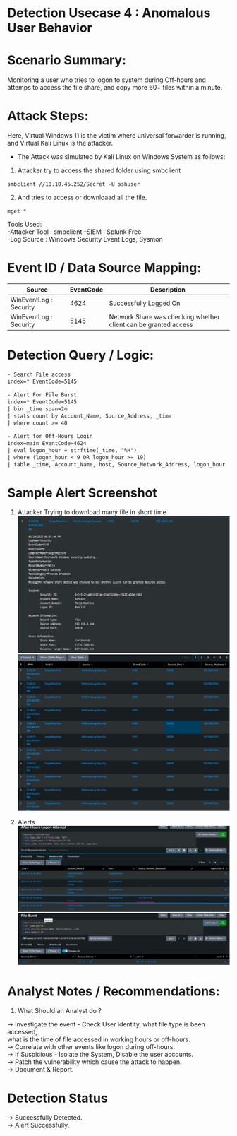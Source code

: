

# Detection Usecase 4 : Anomalous User Behavior


# Scenario Summary: 
Monitoring a user who tries to logon to system during Off-hours and attemps to access the file share,
and copy more 60+ files within a minute.

# Attack Steps:
Here, Virtual Windows 11 is the victim where universal forwarder is running,  
and  Virtual Kali Linux is the attacker.

- The Attack was simulated by Kali Linux on Windows System as follows:  
1) Attacker try to access the shared folder using smbclient    
```
smbclient //10.10.45.252/Secret -U sshuser
```
2) And tries to access or downloaad all the file.    
```
mget *
```

Tools Used:  
-Attacker Tool : smbclient
-SIEM : Splunk Free  
-Log Source : Windows Security Event Logs, Sysmon


# Event ID / Data Source Mapping:

| Source                    | EventCode | Description                                                         |
|---------------------------|-----------|---------------------------------------------------------------------|
| WinEventLog : Security    | 4624      | Successfully Logged On                                              |
| WinEventLog : Security    | 5145      | Network Share was checking whether client can be granted access     |

# Detection Query / Logic:

```spl 
- Search File access
index=* EventCode=5145
```  

```spl 
- Alert For File Burst
index=* EventCode=5145 
| bin _time span=2m
| stats count by Account_Name, Source_Address, _time
| where count >= 40
```  

```spl 
- Alert for Off-Hours Login
index=main EventCode=4624
| eval logon_hour = strftime(_time, "%H") 
| where (logon_hour < 9 OR logon_hour >= 19)
| table _time, Account_Name, host, Source_Network_Address, logon_hour
```


# Sample Alert Screenshot

1) Attacker Trying to download many file in short time  
![access1](<logs/Screenshot 2025-05-25 145135.png>)  
![access2](<logs/Screenshot 2025-05-24 201132.png>)

2) Alerts  
![alert1](<screenshots/Screenshot 2025-05-24 201006.png>)  
![alert2](<screenshots/Screenshot 2025-05-24 200717.png>)


# Analyst Notes / Recommendations:

1) What Should an Analyst do ? 

-> Investigate the event - Check User identity, what file type is been accessed,   
what is the time of file accessed in working hours or off-hours.  
-> Correlate with other events like logon during off-hours.  
-> If Suspicious - Isolate the System, Disable the user accounts.  
-> Patch the vulnerability which cause the attack to happen.  
-> Document & Report.  

# Detection Status

 -> Successfully Detected.  
 -> Alert Successfully.


